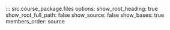 ::: src.course_package.files
    options:
          show_root_heading: true
          show_root_full_path: false
          show_source: false
          show_bases: true
          members_order: source
